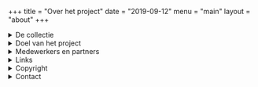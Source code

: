 +++
title = "Over het project"
date = "2019-09-12"
menu = "main"
layout = "about"
+++

<details>
  <summary class="accordion">De collectie </summary>
  <p>
Stichting Logos, het Gentse onderzoeks- en productiecentrum voor experimentele muziek, beheert een omvangrijke collectie muziekinstrumenten en studioapparatuur. De meer dan 220 instrumenten zijn zeer hybride en staan soms ver van wat er traditioneel onder “muziekinstrument” verstaan wordt. Bouwtechnisch gezien vermengen ze technieken uit de traditionele instrumentenbouw, met elektrisch-elektronische en digitale innovaties. Omdat er gebruik gemaakt wordt van verschillende soorten klankopwekking zijn sommige van deze artistieke objecten in hoge mate modulair. Ook de bespeling is doorgaans niet traditioneel. Zo worden sommige instrumenten door het publiek bespeeld of aangestuurd via speciaal daarvoor ontwikkelde interfaces (beweging, geluid). Op die manier is de collectie, gebouwd over een periode van zo’n 50 jaar, een belangrijke getuige van de ontwikkelingen in de hedendaagse/nieuwe muziek enerzijds en van de filosofische en (muziek)esthetische opvattingen van hun maker, Godfried-Willem Raes, anderzijds.
</p>
</details>


<details>
  <summary class="accordion">Doel van het project </summary>
  <p>Om de toekomst van de collectie te verzekeren en het beheer ervan te optimaliseren, zet de stichting actief in op het documenteren en beschrijven van de instrumenten. In een eerste fase (maart 2019-maart 2020) lag de focus op de instrumenten die gebouwd werden tussen 1970 en 1990: de elektronische en elektroakoestische instrumenten, de grote (straat)projecten en klanksculpturen. In de tweede fase (maart 2020-maart 2021) komen de interfaces en muziekrobots aan bod.<br><br>
De projectcoördinator beschrijft de instrumenten op stukniveau, volgens de geldende wetenschappelijke standaarden. Het mim stelde haar digitaal collectiebeheersysteem ter beschikking. Onder meer vormelijke, materiaaltechnische, muziektechnische, beheersmatige en contextuele informatie (ontstaans- en gebruikscontext) worden via die weg gebundeld. Via Carmentis (<a href="https://www.carmentis.be">www.carmentis.be</a>), de online catalogus van de Koninklijke Musea voor Kunst en Geschiedenis, waartoe het mim behoort, kan deze informatie geconsulteerd worden.<br><br>
Daarnaast creëert en verzamelt de coördinator ook bijkomende documentatie, die niet zomaar in de catalogus opgenomen kan worden, maar die wel belangrijk is voor het langetermijn beheer: bouwtekeningen, elektrische schema’s, richtlijnen voor het (de)monteren en onderhoud van de instrumenten, bedieningshandleidingen, de firmware van de gebruikte microprocessoren, een beschrijving van de software (die vaak specifiek ontworpen is voor de instrumenten of daarvoor aangepast), speeltechnieken, repertoire, klankillustraties, enz. Deze info wordt op deze projectwebsite (<a href="https://www.logosfoundation.org/logoscollectie">www.logosfoundation.org/logoscollectie</a>) gepubliceerd.<br><br>
Een tweede belangrijk doel van dit project is de zoektocht naar een alternatief classificatiesysteem. De instrumenten van deze en soortgelijke collecties vinden vaak geen eenduidige plaats in de klassieke boomstructuren. Daarom wordt op de website geëxperimenteerd met een alternatief tag-systeem.
</p>
</details>



<details>
  <summary class="accordion">Medewerkers en partners </summary>
  <p>
Coördinator Mattias Parent en Stichting Logos worden bij de uitvoering van dit project inhoudelijk begeleid door curator Wim Verhulst (mim), expert Maarten Quanten en Heidi Moyson (CEMPER). Ook Logosmedewerkers Lara Van Wynsberghe en Kristof Lauwers helpen met raad en daad. Lara staat in voor de bouw van de website en Kristof neemt de fotografie en het aanmaken van klankmateriaal voor zijn rekening. Tenslotte was dit project onmogelijk zonder de aanwijzingen en medewerking van Godfried-Willem Raes, de bedenker, maker en bezieler van deze geestverruimende instrumenten.<br><br>
Voor de ontsluiting van de projectresultaten kunnen we rekenen op Matrix (New Music Centre).<br><br>
Financiële steun krijgen we van de Vlaamse Overheid.
</p>
</details>


<details>
  <summary class="accordion">Links</summary>
<p><a href="http://www.mim.be/nl" target="_blank">www.mim.be</a><br>
<a href="https://www.cemper.be" target="_blank">www.cemper.be</a><br>
<a href="https://www.logosfoundation.org" target="_blank">www.logosfoundation.org</a><br>
<a href="https://www.matrix-new-music.be" target="_blank">www.matrix-new-music.be</a><br>
<a href="https://www.faro.be" target="_blank">www.faro.be</a><br>
<a href="https://www.carmentis.be" target="_blank">www.carmentis.be</a><br>
<a href="http://www.kunstenerfgoed.be" target="_blank">www.kunstenerfgoed.be</a>
</p>
</details>



<details>
  <summary class="accordion">Copyright</summary>
<p>
Alle foto’s, geluidsbestanden en andere documenten op deze website zijn afkomstig uit het archief van Stichting Logos of zijn voor het project door de stichting aangemaakt. De catalogusfoto’s werden gemaakt door Kristof Lauwers. Om ideologische redenen zijn alle documenten en media publiek domein. Vermeld bij gebruik de bron.
</p>
</details>

<details>
  <summary class="accordion">Contact </summary>
<p>
Deze projectwebsite is een “work in progress”. Voor opmerkingen, bedenkingen, suggesties, vragen,… kan u terecht bij 
<a href="javascript:void(location.href='mailto:'+String.fromCharCode(109, 97, 116, 116, 105, 97, 115, 64, 108, 111, 103, 111, 115, 102, 111, 117, 110, 100, 97, 116, 105, 111, 110, 46, 111, 114, 103)+'?')">Mattias
              Parent</a>
</p>
</details>



<script type="text/javascript" src="../js/accordion.js"></script>